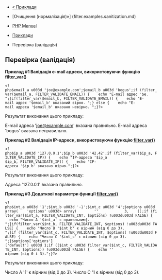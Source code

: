 - [« Приклади](filter.examples.md)
- [Очищення (нормалізація)»] (filter.examples.sanitization.md)

- [PHP Manual](index.md)
- [Приклади](filter.examples.md)
- Перевірка (валідація)

## Перевірка (валідація)

**Приклад #1 Валідація e-mail адреси, використовуючи функцію
[filter_var()](function.filter-var.md)**

` <?php$email_a u003d 'joe@example.com';$email_b u003d 'bogus';if (filter_var($email_a, FILTER_VALIDATE_EMAIL)) {    echo "E-mail адрес '$e.
";}if(filter_var($email_b, FILTER_VALIDATE_EMAIL)) {    echo "E-mail адрес '$email_b' вказаний вірно.
";} else {    echo "E-mail адреса '$email_b' вказано невірно.
";}?> `

Результат виконання цього прикладу:

E-mail адреса 'joe@example.com' вказана правильно.
E-mail адреса 'bogus' вказана неправильно.

**Приклад #2 Валідація IP-адреси, використовуючи функцію
[filter_var()](function.filter-var.md)**

` <?php$ip_a u003d '127.0.0.1';$ip_b u003d '42.42';if (filter_var($ip_a, FILTER_VALIDATE_IP)) {    echo "IP-адреса '$ip_a $ip_b, FILTER_VALIDATE_IP)) {    echo "IP-адреса '$ip_b' вказано вірно.";}?> `

Результат виконання цього прикладу:

Адреса '127.0.0.1' вказана правильно.

**Приклад #3 Додаткові параметри функції
[filter_var()](function.filter-var.md)**

`<?php$int_a u003d '1';$int_b u003d '-1';$int_c u003d '4';$options u003d array(    'options' u003d> array(        ''_           3,    ));if (filter_var($int_a, FILTER_VALIDATE_INT, $options) !u003du003d FALSE) {    echo "Число A '$int_a' є правильним|.
";}if(filter_var($int_b, FILTER_VALIDATE_INT, $options) !u003du003d FALSE) {    echo "Число B '$int_b' є вірним (від 0 до 3).
";}if (filter_var($int_c, FILTER_VALIDATE_INT, $options) !u003du003d FALSE) {    echo "Число C '$int_c' є вірним (від 0 до 3).
";}$options['options']['default'] u003d 1;if (($int_c u003d filter_var($int_c, FILTER_VALIDATE_INT, $options)) !u003du003d FALSE) {    echo '' вірним (від 0 і 3).";}?> `

Результат виконання цього прикладу:

Число A '1' є вірним (від 0 до 3).
Число C '1 є вірним (від 0 до 3).
